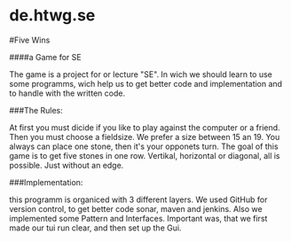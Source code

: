 de.htwg.se
==========

#Five Wins

####a Game for SE


The game is a project for or lecture "SE". In wich we should learn to use some programms, wich help us to get better
code and implementation and to handle with the written code.



###The Rules:

At first you must dicide if you like to play against the computer or a friend. Then you must choose a fieldsize.
We prefer a size between 15 an 19. You always can place one stone, then it's your opponets turn.
The goal of this game is to get five stones in one row.
Vertikal, horizontal or diagonal, all is possible. Just without an edge.



###Implementation:

this programm is organiced with 3 different layers. We used GitHub for version control,
to get better code sonar, maven and jenkins. Also we implemented some Pattern and Interfaces.
Important was, that we first made our tui run clear, and then set up the Gui.
